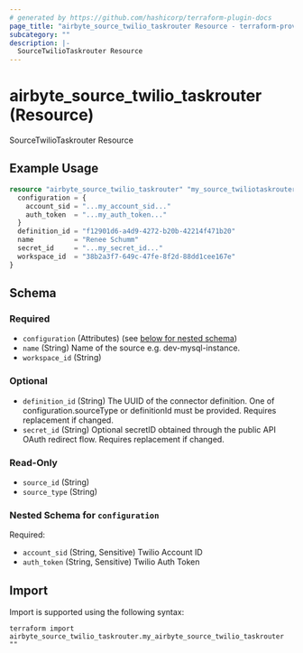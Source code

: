 ```yaml
---
# generated by https://github.com/hashicorp/terraform-plugin-docs
page_title: "airbyte_source_twilio_taskrouter Resource - terraform-provider-airbyte"
subcategory: ""
description: |-
  SourceTwilioTaskrouter Resource
---
```


# airbyte_source_twilio_taskrouter (Resource)

SourceTwilioTaskrouter Resource

## Example Usage

```terraform
resource "airbyte_source_twilio_taskrouter" "my_source_twiliotaskrouter" {
  configuration = {
    account_sid = "...my_account_sid..."
    auth_token  = "...my_auth_token..."
  }
  definition_id = "f12901d6-a4d9-4272-b20b-42214f471b20"
  name          = "Renee Schumm"
  secret_id     = "...my_secret_id..."
  workspace_id  = "38b2a3f7-649c-47fe-8f2d-88dd1cee167e"
}
```

<!-- schema generated by tfplugindocs -->
## Schema

### Required

- `configuration` (Attributes) (see [below for nested schema](#nestedatt--configuration))
- `name` (String) Name of the source e.g. dev-mysql-instance.
- `workspace_id` (String)

### Optional

- `definition_id` (String) The UUID of the connector definition. One of configuration.sourceType or definitionId must be provided. Requires replacement if changed.
- `secret_id` (String) Optional secretID obtained through the public API OAuth redirect flow. Requires replacement if changed.

### Read-Only

- `source_id` (String)
- `source_type` (String)

<a id="nestedatt--configuration"></a>
### Nested Schema for `configuration`

Required:

- `account_sid` (String, Sensitive) Twilio Account ID
- `auth_token` (String, Sensitive) Twilio Auth Token

## Import

Import is supported using the following syntax:

```shell
terraform import airbyte_source_twilio_taskrouter.my_airbyte_source_twilio_taskrouter ""
```
